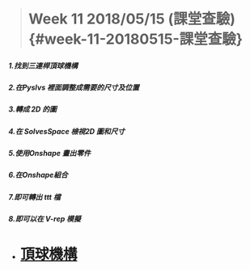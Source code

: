> # Week 11 2018/05/15 \(課堂查驗\) {#week-11-20180515-課堂查驗}

##### 

##### 1.找到三連桿頂球機構

##### 2.在Pyslvs 裡面調整成需要的尺寸及位置

##### 3.轉成 2D 的圖

##### 4.在 SolvesSpace 檢視2D 圖和尺寸

##### 5.使用Onshape 畫出零件

##### 6.在Onshape組合

##### 7.即可轉出 ttt 檔

##### 8.即可以在 V-rep 模擬

* # [頂球機構](https://legacy.gitbook.com/book/ball/cd2018/edit#/edit/master/week-11/40523106.md?_k=elcfuk)

